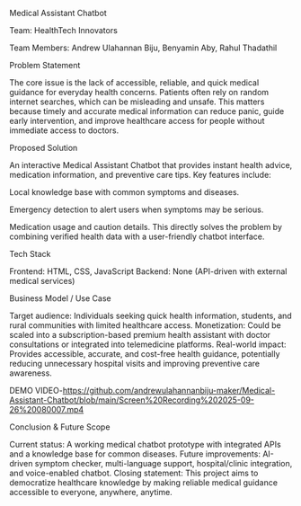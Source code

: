 Medical Assistant Chatbot

Team: HealthTech Innovators

Team Members: Andrew Ulahannan Biju, Benyamin Aby, Rahul Thadathil

Problem Statement

The core issue is the lack of accessible, reliable, and quick medical guidance for everyday health concerns.
Patients often rely on random internet searches, which can be misleading and unsafe.
This matters because timely and accurate medical information can reduce panic, guide early intervention, and improve healthcare access for people without immediate access to doctors.

Proposed Solution

An interactive Medical Assistant Chatbot that provides instant health advice, medication information, and preventive care tips.
Key features include:

Local knowledge base with common symptoms and diseases.


Emergency detection to alert users when symptoms may be serious.

Medication usage and caution details.
This directly solves the problem by combining verified health data with a user-friendly chatbot interface.

Tech Stack

Frontend: HTML, CSS, JavaScript
Backend: None (API-driven with external medical services)

Business Model / Use Case

Target audience: Individuals seeking quick health information, students, and rural communities with limited healthcare access.
Monetization: Could be scaled into a subscription-based premium health assistant with doctor consultations or integrated into telemedicine platforms.
Real-world impact: Provides accessible, accurate, and cost-free health guidance, potentially reducing unnecessary hospital visits and improving preventive care awareness.

DEMO VIDEO-https://github.com/andrewulahannanbiju-maker/Medical-Assistant-Chatbot/blob/main/Screen%20Recording%202025-09-26%20080007.mp4

Conclusion & Future Scope

Current status: A working medical chatbot prototype with integrated APIs and a knowledge base for common diseases.
Future improvements: AI-driven symptom checker, multi-language support, hospital/clinic integration, and voice-enabled chatbot.
Closing statement: This project aims to democratize healthcare knowledge by making reliable medical guidance accessible to everyone, anywhere, anytime.
 



